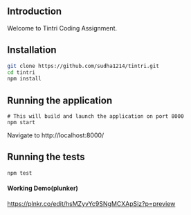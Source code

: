 ## Introduction

Welcome to Tintri Coding Assignment.

## Installation
```bash
git clone https://github.com/sudha1214/tintri.git
cd tintri
npm install
```

##  Running the application
```
# This will build and launch the application on port 8000
npm start 
```
Navigate to http://localhost:8000/

## Running the tests
```
npm test
```
#### Working Demo(plunker)
https://plnkr.co/edit/hsMZyvYc9SNgMCXApSiz?p=preview


